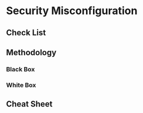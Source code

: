 # Security Misconfiguration

## Check List

## Methodology

### Black Box

### White Box

## Cheat Sheet
